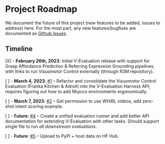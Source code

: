 # Project Roadmap

We document the future of this project (new features to be added, issues to address) here. For the most part, any
new features/bugfixes are documented as [Github Issues](https://github.com/siddk/voltron-evaluation/issues).

## Timeline

[X] - **February 26th, 2023**: Initial V-Evaluation release with support for Grasp Affordance Prediction & Referring
                               Expression Grounding pipelines, with links to run Visuomotor Control externally
                               (through R3M repository).

[ ] - **March 4, 2023**: [#1](https://github.com/siddk/voltron-evaluation/issues/1) – Refactor and consolidate the
                         Visuomotor Control Evaluation (Franka Kitchen & Adroit) into the V-Evaluation Harness API;
                         requires figuring out how to add Mujoco environments ergonomically.

[ ] - **March 7, 2023**: [#2](https://github.com/siddk/voltron-evaluation/issues/2) – Get permission to use WHiRL videos,
                         add zero-shot intent scoring example.

[ ] - **Future**:        [#4](https://github.com/siddk/voltron-evaluation/issues/4) – Create a unified evaluation runner and
                         add better API documentation for extending V-Evaluation with other tasks. Should support single
                         file to run *all downstream evaluations*.

[ ] - **Future**:        [#5](https://github.com/siddk/voltron-evaluation/issues/5) – Upload to PyPI + host data on HF Hub.
